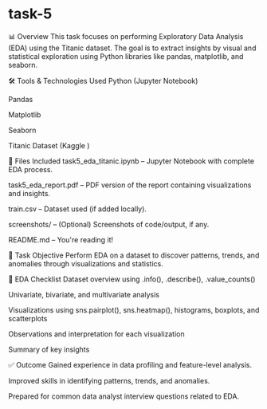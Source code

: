 # task-5
📊 Overview
This task focuses on performing Exploratory Data Analysis (EDA) using the Titanic dataset. The goal is to extract insights by visual and statistical exploration using Python libraries like pandas, matplotlib, and seaborn.

🛠 Tools & Technologies Used
Python (Jupyter Notebook)

Pandas

Matplotlib

Seaborn

Titanic Dataset (Kaggle )

📁 Files Included
task5_eda_titanic.ipynb – Jupyter Notebook with complete EDA process.

task5_eda_report.pdf – PDF version of the report containing visualizations and insights.

train.csv – Dataset used (if added locally).

screenshots/ – (Optional) Screenshots of code/output, if any.

README.md – You're reading it!

🧪 Task Objective
Perform EDA on a dataset to discover patterns, trends, and anomalies through visualizations and statistics.

📌 EDA Checklist
 Dataset overview using .info(), .describe(), .value_counts()

 Univariate, bivariate, and multivariate analysis

 Visualizations using sns.pairplot(), sns.heatmap(), histograms, boxplots, and scatterplots

 Observations and interpretation for each visualization

 Summary of key insights

 ✅ Outcome
Gained experience in data profiling and feature-level analysis.

Improved skills in identifying patterns, trends, and anomalies.

Prepared for common data analyst interview questions related to EDA.
